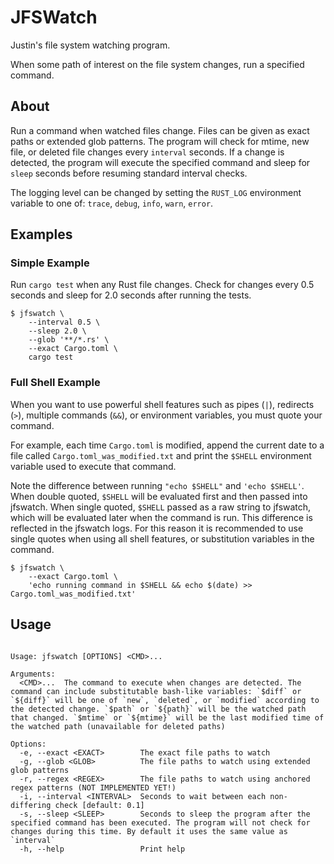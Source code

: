 # JFSWatch

Justin's file system watching program.

When some path of interest on the file system changes, run a specified command.

## About

Run a command when watched files change. Files can be given as exact paths or
extended glob patterns. The program will check for mtime, new file, or deleted
file changes every `interval` seconds. If a change is detected, the program
will execute the specified command and sleep for `sleep` seconds before
resuming standard interval checks.

The logging level can be changed by setting the `RUST_LOG` environment variable
to one of: `trace`, `debug`, `info`, `warn`, `error`.

## Examples

### Simple Example

Run `cargo test` when any Rust file changes. Check for changes every 0.5
seconds and sleep for 2.0 seconds after running the tests.

```shell
$ jfswatch \
    --interval 0.5 \
    --sleep 2.0 \
    --glob '**/*.rs' \
    --exact Cargo.toml \
    cargo test
```

### Full Shell Example

When you want to use powerful shell features such as pipes (`|`), redirects
(`>`), multiple commands (`&&`), or environment variables, you must quote your
command.

For example, each time `Cargo.toml` is modified, append the current date to a
file called `Cargo.toml_was_modified.txt` and print the `$SHELL` environment
variable used to execute that command.

Note the difference between running `"echo $SHELL"` and `'echo $SHELL'`. When
double quoted, `$SHELL` will be evaluated first and then passed into jfswatch.
When single quoted, `$SHELL` passed as a raw string to jfswatch, which will be
evaluated later when the command is run. This difference is reflected in the
jfswatch logs. For this reason it is recommended to use single quotes when
using all shell features, or substitution variables in the command.

```shell
$ jfswatch \
    --exact Cargo.toml \
    'echo running command in $SHELL && echo $(date) >> Cargo.toml_was_modified.txt'
```

## Usage
```

Usage: jfswatch [OPTIONS] <CMD>...

Arguments:
  <CMD>...  The command to execute when changes are detected. The command can include substitutable bash-like variables: `$diff` or `${diff}` will be one of `new`, `deleted`, or `modified` according to the detected change. `$path` or `${path}` will be the watched path that changed. `$mtime` or `${mtime}` will be the last modified time of the watched path (unavailable for deleted paths)

Options:
  -e, --exact <EXACT>        The exact file paths to watch
  -g, --glob <GLOB>          The file paths to watch using extended glob patterns
  -r, --regex <REGEX>        The file paths to watch using anchored regex patterns (NOT IMPLEMENTED YET!)
  -i, --interval <INTERVAL>  Seconds to wait between each non-differing check [default: 0.1]
  -s, --sleep <SLEEP>        Seconds to sleep the program after the specified command has been executed. The program will not check for changes during this time. By default it uses the same value as `interval`
  -h, --help                 Print help
